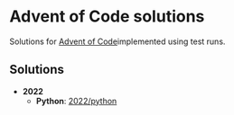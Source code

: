 # Advent of Code solutions

Solutions for [Advent of Code](https://adventofcode.com/)implemented using test runs.

## Solutions
* **2022**
  * **Python**: [2022/python](2022/python)
